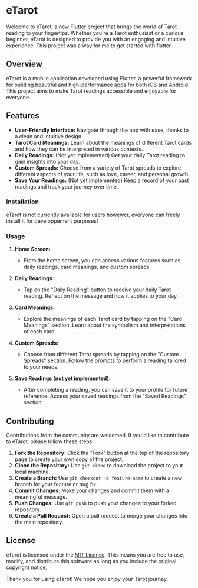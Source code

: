 # eTarot

Welcome to eTarot, a new Flutter project that brings the world of Tarot reading to your fingertips. Whether you're a Tarot enthusiast or a curious beginner, eTarot is designed to provide you with an engaging and intuitive experience. This project was a way for me to get started with flutter.

## Overview

eTarot is a mobile application developed using Flutter, a powerful framework for building beautiful and high-performance apps for both iOS and Android. This project aims to make Tarot readings accessible and enjoyable for everyone.

## Features

- **User-Friendly Interface:** Navigate through the app with ease, thanks to a clean and intuitive design.
- **Tarot Card Meanings:** Learn about the meanings of different Tarot cards and how they can be interpreted in various contexts.
- **Daily Readings:** (Not yet implemented) Get your daily Tarot reading to gain insights into your day.
- **Custom Spreads:** Choose from a variety of Tarot spreads to explore different aspects of your life, such as love, career, and personal growth.
- **Save Your Readings:** (Not yet implemented) Keep a record of your past readings and track your journey over time.

### Installation

eTarot is not currently available for users howewer, everyone can freely install it for developpement purposes!

### Usage

1. **Home Screen:**
   - From the home screen, you can access various features such as daily readings, card meanings, and custom spreads.

2. **Daily Readings:**
   - Tap on the "Daily Reading" button to receive your daily Tarot reading. Reflect on the message and how it applies to your day.

3. **Card Meanings:**
   - Explore the meanings of each Tarot card by tapping on the "Card Meanings" section. Learn about the symbolism and interpretations of each card.

4. **Custom Spreads:**
   - Choose from different Tarot spreads by tapping on the "Custom Spreads" section. Follow the prompts to perform a reading tailored to your needs.

5. **Save Readings (not yet implemented):**
   - After completing a reading, you can save it to your profile for future reference. Access your saved readings from the "Saved Readings" section.


## Contributing

Contributions from the community are welcomed. If you'd like to contribute to eTarot, please follow these steps:

1. **Fork the Repository:** Click the "Fork" button at the top of the repository page to create your own copy of the project.
2. **Clone the Repository:** Use `git clone` to download the project to your local machine.
3. **Create a Branch:** Use `git checkout -b feature-name` to create a new branch for your feature or bug fix.
4. **Commit Changes:** Make your changes and commit them with a meaningful message.
5. **Push Changes:** Use `git push` to push your changes to your forked repository.
6. **Create a Pull Request:** Open a pull request to merge your changes into the main repository.

## License

eTarot is licensed under the [MIT License](https://github.com/Gipeio/eTarot/blob/main/LICENSE). This means you are free to use, modify, and distribute this software as long as you include the original copyright notice.

Thank you for using eTarot! We hope you enjoy your Tarot journey.
